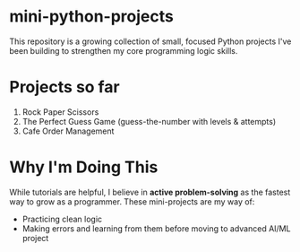# mini-python-projects

This repository is a growing collection of small, focused Python projects I've been building to strengthen my core programming logic skills.

# Projects so far

1. Rock Paper Scissors 
2. The Perfect Guess Game (guess-the-number with levels & attempts)
3. Cafe Order Management

# Why I'm Doing This
While tutorials are helpful, I believe in **active problem-solving** as the fastest way to grow as a programmer. These mini-projects are my way of:
- Practicing clean logic 
- Making errors and learning from them before moving to advanced AI/ML project

